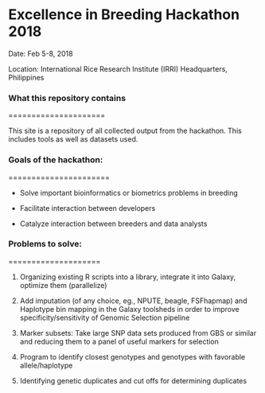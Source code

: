 Excellence in Breeding Hackathon 2018
======================

Date: Feb 5-8, 2018

Location: International Rice Research Institute (IRRI) Headquarters, Philippines

### What this repository contains ###
=====================

This site is a repository of all collected output from the hackathon. This includes tools as well as datasets used.

### Goals of the hackathon: ###
======================

* Solve important bioinformatics or biometrics problems in breeding

* Facilitate interaction between developers 

* Catalyze interaction between breeders and data analysts 

### Problems to solve: ###
====================

1. Organizing existing R scripts into a library, integrate it into Galaxy, optimize them (parallelize)

2. Add imputation (of any choice, eg., NPUTE, beagle, FSFhapmap) and Haplotype bin mapping in the Galaxy toolsheds in order to improve specificity/sensitivity of Genomic Selection pipeline

3. Marker subsets: Take large SNP data sets produced from GBS or similar and reducing them to a panel of useful markers for selection

4. Program to identify closest genotypes and genotypes with favorable allele/haplotype

5. Identifying genetic duplicates and cut offs for determining duplicates
